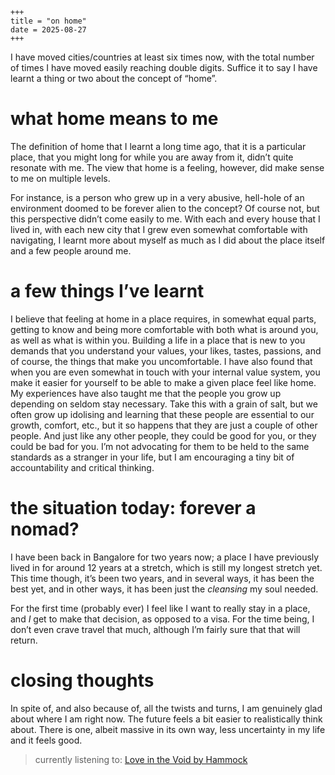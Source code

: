     +++
    title = "on home"
    date = 2025-08-27
    +++

I have moved cities/countries at least six times now, with the total number of times I have moved easily reaching double digits. Suffice it to say I have learnt a thing or two about the concept of &ldquo;home&rdquo;.


# what home means to me

The definition of home that I learnt a long time ago, that it is a particular place, that you might long for while you are away from it, didn&rsquo;t quite resonate with me. The view that home is a feeling, however, did make sense to me on multiple levels.

For instance, is a person who grew up in a very abusive, hell-hole of an environment doomed to be forever alien to the concept?
Of course not, but this perspective didn&rsquo;t come easily to me. With each and every house that I lived in, with each new city that I grew even somewhat comfortable with navigating, I learnt more about myself as much as I did about the place itself and a few people around me.


# a few things I&rsquo;ve learnt

I believe that feeling at home in a place requires, in somewhat equal parts, getting to know and being more comfortable with both what is around you, as well as what is within you.
Building a life in a place that is new to you demands that you understand your values, your likes, tastes, passions, and of course, the things that make you uncomfortable.
I have also found that when you are even somewhat in touch with your internal value system, you make it easier for yourself to be able to make a given place feel like home.
My experiences have also taught me that the people you grow up depending on seldom stay necessary. Take this with a grain of salt, but we often grow up idolising and learning that these people are essential to our growth, comfort, etc., but it so happens that they are just a couple of other people. And just like any other people, they could be good for you, or they could be bad for you. I&rsquo;m not advocating for them to be held to the same standards as a stranger in your life, but I am encouraging a tiny bit of accountability and critical thinking.


# the situation today: forever a nomad?

I have been back in Bangalore for two years now; a place I have previously lived in for around 12 years at a stretch, which is still my longest stretch yet. This time though, it&rsquo;s been two years, and in several ways, it has been the best yet, and in other ways, it has been just the *cleansing* my soul needed.

For the first time (probably ever) I feel like I want to really stay in a place, and *I* get to make that decision, as opposed to a visa. For the time being, I don&rsquo;t even crave travel that much, although I&rsquo;m fairly sure that that will return.


# closing thoughts

In spite of, and also because of, all the twists and turns, I am genuinely glad about where I am right now. The future feels a bit easier to realistically think about. There is one, albeit massive in its own way, less uncertainty in my life and it feels good.

> currently listening to: [Love in the Void by Hammock](https://www.youtube.com/watch?v=JFXwocn8MrM&t=926s)

